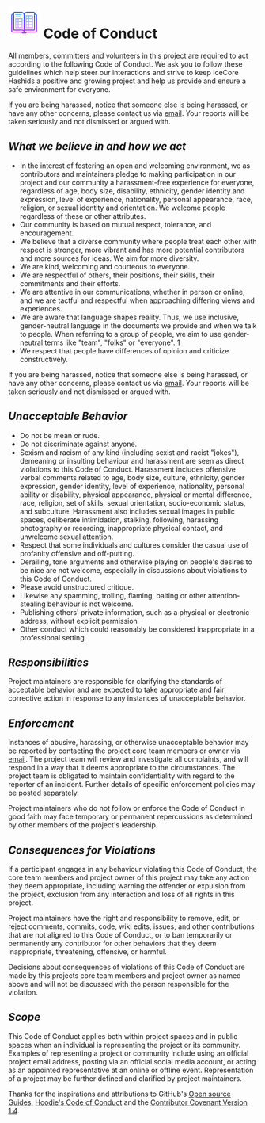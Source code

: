# ![image info](../assets/icons/icons8-list-64.png) Code of Conduct

All members, committers and volunteers in this project are required to act according to the following Code of
Conduct. We ask you to follow these guidelines which help steer our interactions and strive to keep IceCore
Hashids a positive and growing project and help us provide and ensure a safe environment for everyone.

If you are being harassed, notice that someone else is being harassed, or have any other concerns, please
contact us via [email](mailto:development@nullables.io). Your reports will be taken seriously and not
dismissed or argued with.

## *What we believe in and how we act*

- In the interest of fostering an open and welcoming environment, we as contributors and maintainers pledge
  to making participation in our project and our community a harassment-free experience for everyone,
  regardless of age, body size, disability, ethnicity, gender identity and expression, level of experience,
  nationality, personal appearance, race, religion, or sexual identity and orientation. We welcome people
  regardless of these or other attributes.
- Our community is based on mutual respect, tolerance, and encouragement.
- We believe that a diverse community where people treat each other with respect is stronger, more vibrant
  and has more potential contributors and more sources for ideas. We aim for more diversity.
- We are kind, welcoming and courteous to everyone.
- We are respectful of others, their positions, their skills, their commitments and their efforts.
- We are attentive in our communications, whether in person or online, and we are tactful and respectful
  when approaching differing views and experiences.
- We are aware that language shapes reality. Thus, we use inclusive, gender-neutral language in the
  documents we provide and when we talk to people. When referring to a group of people, we aim to use
  gender-neutral terms like "team", "folks" or "everyone".
  [1](https://modelviewculture.com/pieces/gendered-language-feature-or-bug-in-software-documentation)
- We respect that people have differences of opinion and criticize constructively.

If you are being harassed, notice that someone else is being harassed, or have any other concerns, please
contact us via [email](mailto:development@nullables.io). Your reports will be taken seriously and not
dismissed or argued with.

## *Unacceptable Behavior*

- Do not be mean or rude.
- Do not discriminate against anyone.
- Sexism and racism of any kind (including sexist and racist "jokes"), demeaning or insulting behaviour and
  harassment are seen as direct violations to this Code of Conduct. Harassment includes offensive verbal
  comments related to age, body size, culture, ethnicity, gender expression, gender identity, level of
  experience, nationality, personal ability or disability, physical appearance, physical or mental
  difference, race, religion, set of skills, sexual orientation, socio-economic status, and subculture.
  Harassment also includes sexual images in public spaces, deliberate intimidation, stalking, following,
  harassing photography or recording, inappropriate physical contact, and unwelcome sexual attention.
- Respect that some individuals and cultures consider the casual use of profanity offensive and off-putting.
- Derailing, tone arguments and otherwise playing on people's desires to be nice are not welcome, especially
  in discussions about violations to this Code of Conduct.
- Please avoid unstructured critique.
- Likewise any spamming, trolling, flaming, baiting or other attention-stealing behaviour is not welcome.
- Publishing others' private information, such as a physical or electronic address, without explicit
  permission
- Other conduct which could reasonably be considered inappropriate in a professional setting

## *Responsibilities*

Project maintainers are responsible for clarifying the standards of acceptable behavior and are expected to
take appropriate and fair corrective action in response to any instances of unacceptable behavior.

## *Enforcement*

Instances of abusive, harassing, or otherwise unacceptable behavior may be reported by contacting the project
core team members or owner via [email](mailto:development@nullables.io). The project team will review and
investigate all complaints, and will respond in a way that it deems appropriate to the circumstances. The
project team is obligated to maintain confidentiality with regard to the reporter of an incident. Further
details of specific enforcement policies may be posted separately.

Project maintainers who do not follow or enforce the Code of Conduct in good faith may face temporary or
permanent repercussions as determined by other members of the project's leadership.

## *Consequences for Violations*

If a participant engages in any behaviour violating this Code of Conduct, the core team members and project
owner of this project may take any action they deem appropriate, including warning the offender or expulsion
from the project, exclusion from any interaction and loss of all rights in this project.

Project maintainers have the right and responsibility to remove, edit, or reject comments, commits, code, wiki
edits, issues, and other contributions that are not aligned to this Code of Conduct, or to ban temporarily or
permanently any contributor for other behaviors that they deem inappropriate, threatening, offensive, or
harmful.

Decisions about consequences of violations of this Code of Conduct are made by this projects core team members
and project owner as named above and will not be discussed with the person responsible for the violation.

## *Scope*

This Code of Conduct applies both within project spaces and in public spaces when an individual is
representing the project or its community. Examples of representing a project or community include using an
official project email address, posting via an official social media account, or acting as an appointed
representative at an online or offline event. Representation of a project may be further defined and clarified
by project maintainers.

Thanks for the inspirations and attributions to GitHub's [Open source Guides](https://opensource.guide),
[Hoodie's Code of Conduct](http://hood.ie/code-of-conduct) and the
[Contributor Covenant Version 1.4](http://contributor-covenant.org/version/1/4/).
